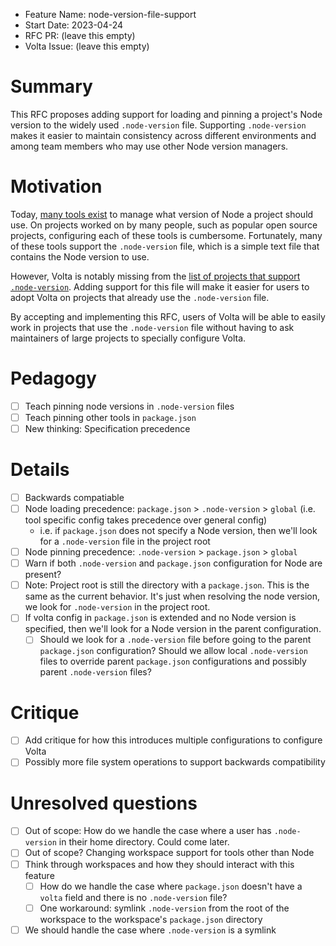 - Feature Name: node-version-file-support
- Start Date: 2023-04-24
- RFC PR: (leave this empty)
- Volta Issue: (leave this empty)

# Summary

[summary]: #summary

This RFC proposes adding support for loading and pinning a project's Node version to the widely used `.node-version` file. Supporting `.node-version` makes it easier to maintain consistency across different environments and among team members who may use other Node version managers.

# Motivation

[motivation]: #motivation

Today, [many tools exist](https://github.com/shadowspawn/node-version-usage#supporting-products) to manage what version of Node a project should use. On projects worked on by many people, such as popular open source projects, configuring each of these tools is cumbersome. Fortunately, many of these tools support the `.node-version` file, which is a simple text file that contains the Node version to use.

However, Volta is notably missing from the [list of projects that support `.node-version`](https://github.com/shadowspawn/node-version-usage#compatibility-testing). Adding support for this file will make it easier for users to adopt Volta on projects that already use the `.node-version` file.

By accepting and implementing this RFC, users of Volta will be able to easily work in projects that use the `.node-version` file without having to ask maintainers of large projects to specially configure Volta.

# Pedagogy

[pedagogy]: #pedagogy

- [ ] Teach pinning node versions in `.node-version` files
- [ ] Teach pinning other tools in `package.json`
- [ ] New thinking: Specification precedence

<!-- How should we explain and teach this feature to users? How should users understand this feature? This generally means:

- Introducing new named concepts.
- Explaining the feature largely in terms of examples.
- Explaining how users should _think_ about the feature, and how it should impact the way they use Volta. It should explain the impact as concretely as possible.
- If applicable, describe the differences between teaching this to existing Node programmers and new Node programmers.

It is not necessary to write the actual feature documentation in this section, but it should establish the concepts on which the documentation would be built. -->

# Details

[details]: #details

- [ ] Backwards compatiable
- [ ] Node loading precedence: `package.json` > `.node-version` > `global` (i.e. tool specific config takes precedence over general config)
  - i.e. if `package.json` does not specify a Node version, then we'll look for a `.node-version` file in the project root
- [ ] Node pinning precedence: `.node-version` > `package.json` > `global`
- [ ] Warn if both `.node-version` and `package.json` configuration for Node are present?
- [ ] Note: Project root is still the directory with a `package.json`. This is the same as the current behavior. It's just when resolving the node version, we look for `.node-version` in the project root.
- [ ] If volta config in `package.json` is extended and no Node version is specified, then we'll look for a Node version in the parent configuration.
  - [ ] Should we look for a `.node-version` file before going to the parent `package.json` configuration? Should we allow local `.node-version` files to override parent `package.json` configurations and possibly parent `.node-version` files?

<!-- This is the technical portion of the RFC. Explain the design in sufficient detail that:

- Its interaction with other features is clear.
- It is reasonably clear how the feature would be implemented.
- Corner cases are dissected by example.

This section should return to the examples given in the previous section, and explain more fully how the detailed proposal makes those examples work. -->

# Critique

[critique]: #critique

- [ ] Add critique for how this introduces multiple configurations to configure Volta
- [ ] Possibly more file system operations to support backwards compatibility

<!-- This section discusses the tradeoffs considered in this proposal. This must include an honest accounting of the drawbacks of the proposal, as well as list out all the alternatives that were considered and rationale for why this proposal was chosen over the alternatives. This section should address questions such as:

- Why is this design the best in the space of possible designs?
- What other designs have been considered and what is the rationale for not choosing them?
- What is the impact of not doing this? -->

# Unresolved questions

[unresolved]: #unresolved-questions

<!-- - What parts of the design do you expect to resolve through the RFC process before this gets merged?
- What parts of the design do you expect to resolve through the implementation of this feature before stabilization?
- What related issues do you consider out of scope for this RFC that could be addressed in the future independently of the solution that comes out of this RFC? -->

- [ ] Out of scope: How do we handle the case where a user has `.node-version` in their home directory. Could come later.
- [ ] Out of scope? Changing workspace support for tools other than Node
- [ ] Think through workspaces and how they should interact with this feature
  - [ ] How do we handle the case where `package.json` doesn't have a `volta` field and there is no `.node-version` file?
  - [ ] One workaround: symlink `.node-version` from the root of the workspace to the workspace's `package.json` directory
- [ ] We should handle the case where `.node-version` is a symlink
